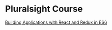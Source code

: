 # Pluralsight Course

[Building Applications with React and Redux in ES6](https://app.pluralsight.com/library/courses/react-redux-react-router-es6/table-of-contents)
